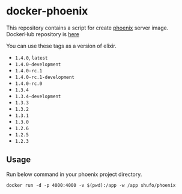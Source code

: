 # docker-phoenix

This repository contains a script for create [phoenix](http://www.phoenixframework.org/) server image.
DockerHub repository is [here](https://hub.docker.com/r/shufo/phoenix/)

You can use these tags as a version of elixir.

- `1.4.0`, `latest`
- `1.4.0-development`
- `1.4.0-rc.1`
- `1.4.0-rc.1-development`
- `1.4.0-rc.0`
- `1.3.4`
- `1.3.4-development`
- `1.3.3`
- `1.3.2`
- `1.3.1`
- `1.3.0`
- `1.2.6`
- `1.2.5`
- `1.2.3`


## Usage

Run below command in your phoenix project directory.

```
docker run -d -p 4000:4000 -v $(pwd):/app -w /app shufo/phoenix
```
